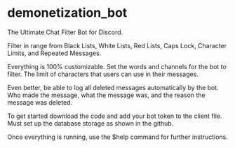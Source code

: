 # demonetization_bot

The Ultimate Chat Filter Bot for Discord.

Filter in range from Black Lists, White Lists, Red Lists, Caps Lock, Character Limits, and Repeated Messages.

Everything is 100% customizable. Set the words and channels for the bot to filter. The limit of characters that users can use in their messages.

Even better, be able to log all deleted messages automatically by the bot. Who made the message, what the message was, and the reason the message was deleted.

To get started download the code and add your bot token to the client file. Must set up the database storage as shown in the github.

Once everything is running, use the $help command for further instructions.
